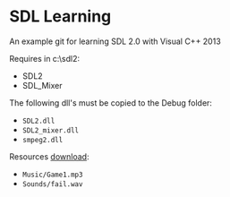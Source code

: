 # SDL Learning

An example git for learning SDL 2.0 with Visual C++ 2013

Requires in c:\sdl2: 
- SDL2
- SDL_Mixer

The following dll's must be copied to the Debug folder:
- `SDL2.dll`
- `SDL2_mixer.dll`
- `smpeg2.dll`

Resources [download](https://www.dropbox.com/sh/ftjafdvig0ikr5v/AAASKASiLdkN5H1UAV4Q3ZjZa?dl=0): 
- `Music/Game1.mp3`
- `Sounds/fail.wav`
